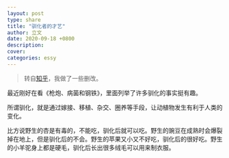 ```yaml
---
layout: post
type: share
title: "驯化者的才艺"
author: 立文
date: 2020-09-18 +0800
description: 
cover: 
categories: essy
---
```


> 转自[知乎](https://www.zhihu.com/question/420057932/answer/1462678492)，我做了一些删改。

最近刚好在看《枪炮、病菌和钢铁》，里面列举了许多驯化的事实挺有趣。

所谓驯化，就是通过嫁接、移植、杂交、圈养等手段，让动植物发生有利于人类的变化。

比方说野生的杏是有毒的，不能吃，驯化后就可以吃。野生的豌豆在成熟时会爆裂掉在地上，但是驯化后的不会。野生的苹果又小又不好吃，驯化后的很好吃。野生的小羊驼身上都是硬毛，驯化后长出很多绒毛可以用来制衣服。

